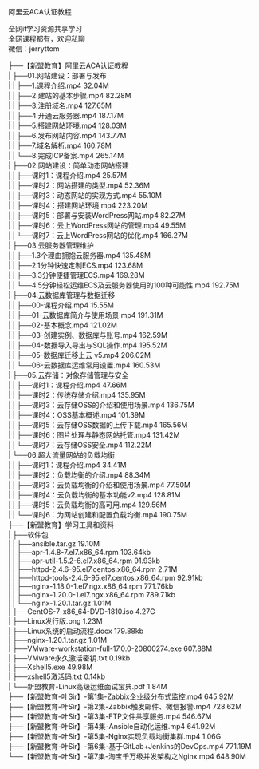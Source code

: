 阿里云ACA认证教程

全网it学习资源共享学习<br>全网课程都有，欢迎私聊<br>微信：jerryttom<br>

├──【新盟教育】阿里云ACA认证教程<br> | ├──01.网站建设：部署与发布<br> | | ├──1.课程介绍.mp4 32.04M<br> | | ├──2.建站的基本步骤.mp4 82.28M<br> | | ├──3.注册域名.mp4 127.65M<br> | | ├──4.开通云服务器.mp4 187.17M<br> | | ├──5.搭建网站环境.mp4 128.03M<br> | | ├──6.发布网站内容.mp4 143.77M<br> | | ├──7.域名解析.mp4 160.78M<br> | | └──8.完成ICP备案.mp4 265.14M<br> | ├──02.网站建设：简单动态网站搭建<br> | | ├──课时1：课程介绍.mp4 25.57M<br> | | ├──课时2：网站搭建的类型.mp4 52.36M<br> | | ├──课时3：动态网站的实现方式.mp4 55.10M<br> | | ├──课时4：搭建网站环境.mp4 223.20M<br> | | ├──课时5：部署与安装WordPress网站.mp4 82.27M<br> | | ├──课时6：云上WordPress网站的管理.mp4 49.55M<br> | | └──课时7：云上WordPress网站的优化.mp4 166.27M<br> | ├──03.云服务器管理维护<br> | | ├──1.3个理由拥抱云服务器.mp4 135.48M<br> | | ├──2.1分钟快速定制ECS.mp4 123.68M<br> | | ├──3.3分钟便捷管理ECS.mp4 169.28M<br> | | └──4.5分钟轻松运维ECS及云服务器使用的100种可能性.mp4 192.75M<br> | ├──04.云数据库管理与数据迁移<br> | | ├──00-课程介绍.mp4 15.55M<br> | | ├──01-云数据库简介与使用场景.mp4 191.31M<br> | | ├──02-基本概念.mp4 121.02M<br> | | ├──03-创建实例、数据库与账号.mp4 162.59M<br> | | ├──04-数据导入导出与SQL操作.mp4 195.52M<br> | | ├──05-数据库迁移上云 v5.mp4 206.02M<br> | | └──06-云数据库运维常用设置.mp4 160.53M<br> | ├──05.云存储：对象存储管理与安全<br> | | ├──课时1：课程介绍.mp4 47.66M<br> | | ├──课时2：传统存储介绍.mp4 135.95M<br> | | ├──课时3：云存储OSS的介绍和使用场景.mp4 136.75M<br> | | ├──课时4：OSS基本概述.mp4 101.39M<br> | | ├──课时5：云存储OSS数据的上传下载.mp4 165.56M<br> | | ├──课时6：图片处理与静态网站托管.mp4 131.42M<br> | | └──课时7：云存储OSS安全.mp4 112.22M<br> | └──06.超大流量网站的负载均衡<br> | | ├──课时1：课程介绍.mp4 34.41M<br> | | ├──课时2：负载均衡的介绍.mp4 88.34M<br> | | ├──课时3：云负载均衡的介绍和使用场景.mp4 77.50M<br> | | ├──课时4：云负载均衡的基本功能v2.mp4 128.81M<br> | | ├──课时5：云负载均衡的高可用.mp4 129.56M<br> | | └──课时6：为网站创建和配置负载均衡.mp4 190.75M<br> ├──【新盟教育】学习工具和资料<br> | ├──软件包<br> | | ├──ansible.tar.gz 19.10M<br> | | ├──apr-1.4.8-7.el7.x86_64.rpm 103.64kb<br> | | ├──apr-util-1.5.2-6.el7.x86_64.rpm 91.93kb<br> | | ├──httpd-2.4.6-95.el7.centos.x86_64.rpm 2.71M<br> | | ├──httpd-tools-2.4.6-95.el7.centos.x86_64.rpm 92.91kb<br> | | ├──nginx-1.18.0-1.el7.ngx.x86_64.rpm 771.76kb<br> | | ├──nginx-1.20.0-1.el7.ngx.x86_64.rpm 789.71kb<br> | | └──nginx-1.20.1.tar.gz 1.01M<br> | ├──CentOS-7-x86_64-DVD-1810.iso 4.27G<br> | ├──Linux发行版.png 1.23M<br> | ├──Linux系统的启动流程.docx 179.88kb<br> | ├──nginx-1.20.1.tar.gz 1.01M<br> | ├──VMware-workstation-full-17.0.0-20800274.exe 607.88M<br> | ├──VMware永久激活密钥.txt 0.19kb<br> | ├──Xshell5.exe 49.98M<br> | ├──xshell5激活码.txt 0.14kb<br> | └──新盟教育-Linux高级运维面试宝典.pdf 1.84M<br> ├──【新盟教育-叶Sir】-第1集-Zabbix企业级分布式监控.mp4 645.92M<br> ├──【新盟教育-叶Sir】-第2集-Zabbix触发邮件、微信报警.mp4 728.62M<br> ├──【新盟教育-叶Sir】-第3集-FTP文件共享服务.mp4 546.67M<br> ├──【新盟教育-叶Sir】-第4集-Ansible自动化运维.mp4 641.92M<br> ├──【新盟教育-叶Sir】-第5集-Nginx实现负载均衡集群.mp4 1.06G<br> ├──【新盟教育-叶Sir】-第6集-基于GitLab+Jenkins的DevOps.mp4 771.19M<br> └──【新盟教育-叶Sir】-第7集-淘宝千万级并发架构之Nginx.mp4 648.90M